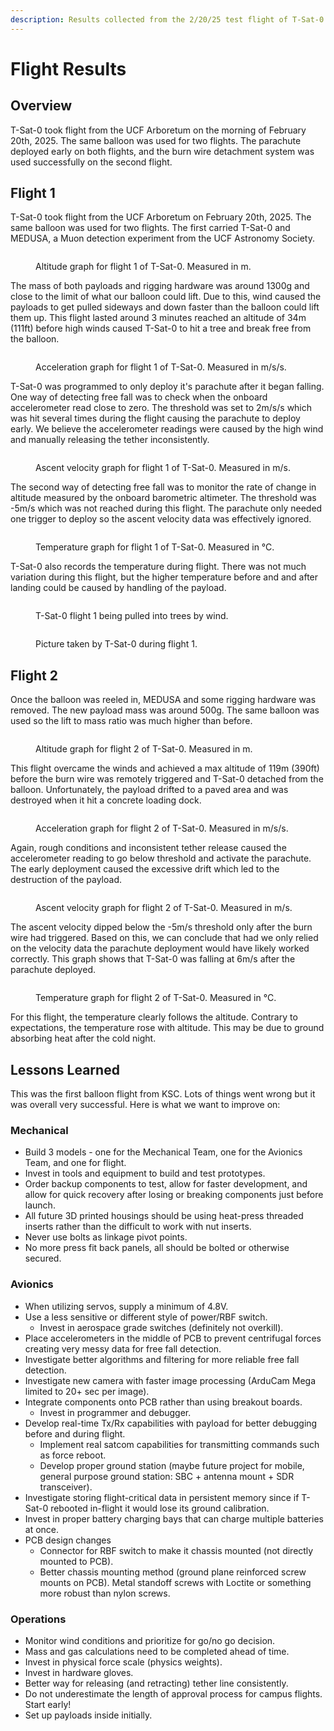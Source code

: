 ```yaml
---
description: Results collected from the 2/20/25 test flight of T-Sat-0.
---
```


# Flight Results

## Overview

T-Sat-0 took flight from the UCF Arboretum on the morning of February 20th, 2025. The same balloon was used for two flights. The parachute deployed early on both flights, and the burn wire detachment system was used successfully on the second flight.

## Flight 1

T-Sat-0 took flight from the UCF Arboretum on February 20th, 2025. The same balloon was used for two flights. The first carried T-Sat-0 and MEDUSA, a Muon detection experiment from the UCF Astronomy Society.

<figure><img src="https://lh7-rt.googleusercontent.com/slidesz/AGV_vUd8SLsFXmzLgcJlfuuGiut_mIRI69Z8u4LFxUNOFM3BSQXa5u0qUmCEFopCLExlolKLiJrCVeXmgi7PlnLI0w26DqenlX8qEG2_hldlO8pG6QfwTnsH5-X3GaucxUq_B4VEyNBq=s2048?key=I-AHlkPXxM43iLi55J0ynzKH" alt=""><figcaption><p>Altitude graph for flight 1 of T-Sat-0. Measured in m.</p></figcaption></figure>

The mass of both payloads and rigging hardware was around 1300g and close to the limit of what our balloon could lift. Due to this, wind caused the payloads to get pulled sideways and down faster than the balloon could lift them up. This flight lasted around 3 minutes reached an altitude of 34m (111ft) before high winds caused T-Sat-0 to hit a tree and break free from the balloon.



<figure><img src="https://lh7-rt.googleusercontent.com/slidesz/AGV_vUfNb0jMQcRnjjtMAz7gDn4MbzYz_UFPgLw37708_IEjYeIwTlUpiw0FGN5dz-Dn1_yv8zlzrH-r1kqk2QUjeBjaSdtgQG3X87SREK8hxRL9wWYVrafA279vKZYUVGxjb6FpdVkY=s2048?key=I-AHlkPXxM43iLi55J0ynzKH" alt=""><figcaption><p>Acceleration graph for flight 1 of T-Sat-0. Measured in m/s/s.</p></figcaption></figure>

T-Sat-0 was programmed to only deploy it's parachute after it began falling. One way of detecting free fall was to check when the onboard accelerometer read close to zero. The threshold was set to 2m/s/s which was hit several times during the flight causing the parachute to deploy early. We believe the accelerometer readings were caused by the high wind and manually releasing the tether inconsistently.

<figure><img src="https://lh7-rt.googleusercontent.com/slidesz/AGV_vUc0msyWgboRk517lZpa-NsT2fnDa-_k48Tf58xRrcNQuL__rvSd2cGo7l0iGjzABnPxkZesIBNEHxjHPNSvBGp4vs_iT6sKZtI8eZ9DdwhPgSrlmmQIZFRUav2TBcTLACKYohiMOg=s2048?key=I-AHlkPXxM43iLi55J0ynzKH" alt=""><figcaption><p>Ascent velocity graph for flight 1 of T-Sat-0. Measured in m/s.</p></figcaption></figure>

The second way of detecting free fall was to monitor the rate of change in altitude measured by the onboard barometric altimeter. The threshold was -5m/s which was not reached during this flight. The parachute only needed one trigger to deploy so the ascent velocity data was effectively ignored.

<figure><img src="https://lh7-rt.googleusercontent.com/slidesz/AGV_vUcyIcMFpVRDDoRx1W7fKilEHbK1fjCfqis_ER5RqrP89tJ2x3dz1Hnrl_r74Z0S5yUojL6T3hPUE-d3mBPDUfsvJoBRZL315772pjf5gL2gy8BSUICiZBJyXi0l2ixFfRr0x1O8lA=s2048?key=I-AHlkPXxM43iLi55J0ynzKH" alt=""><figcaption><p>Temperature graph for flight 1 of T-Sat-0. Measured in °C.</p></figcaption></figure>

T-Sat-0 also records the temperature during flight. There was not much variation during this flight, but the higher temperature before and and after landing could be caused by handling of the payload.

<figure><img src="../../../.gitbook/assets/T-Sat-0_flight1.jpg" alt=""><figcaption><p>T-Sat-0 flight 1 being pulled into trees by wind.</p></figcaption></figure>

<figure><img src="../../../.gitbook/assets/T-Sat-0_flight1_cam.jpg" alt=""><figcaption><p>Picture taken by T-Sat-0 during flight 1.</p></figcaption></figure>

## Flight 2

Once the balloon was reeled in, MEDUSA and some rigging hardware was removed. The new payload mass was around 500g. The same balloon was used so the lift to mass ratio was much higher than before.

<figure><img src="https://lh7-rt.googleusercontent.com/slidesz/AGV_vUfWodbMT1JqUxsnQMSQnKS6pk0wzZwGhYrkb7BXYB6T0l3BafTsA3aB1V8wSH0f2J40z9frrEhidOIG54aGIpjhm2l_rwl29LWWUN2McNRu7Zk2eP7lCMh6ncO-TVxT-yVE2GxUGg=s2048?key=I-AHlkPXxM43iLi55J0ynzKH" alt=""><figcaption><p>Altitude graph for flight 2 of T-Sat-0. Measured in m.</p></figcaption></figure>

This flight overcame the winds and achieved a max altitude of 119m (390ft) before the burn wire was remotely triggered and T-Sat-0 detached from the balloon. Unfortunately, the payload drifted to a paved area and was destroyed when it hit a concrete loading dock.

<figure><img src="../../../.gitbook/assets/image.png" alt=""><figcaption><p>Acceleration graph for flight 2 of T-Sat-0. Measured in m/s/s.</p></figcaption></figure>

Again, rough conditions and inconsistent tether release caused the accelerometer reading to go below threshold and activate the parachute. The early deployment caused the excessive drift which led to the destruction of the payload.

<figure><img src="../../../.gitbook/assets/image (1).png" alt=""><figcaption><p>Ascent velocity graph for flight 2 of T-Sat-0. Measured in m/s.</p></figcaption></figure>

The ascent velocity dipped below the -5m/s threshold only after the burn wire had triggered. Based on this, we can conclude that had we only relied on the velocity data the parachute deployment would have likely worked correctly. This graph shows that T-Sat-0 was falling at 6m/s after the parachute deployed.

<figure><img src="https://lh7-rt.googleusercontent.com/slidesz/AGV_vUcCfmCGDZV34gKFGpOPy-dcEz11UtFObz8CPsWOx9VuqGB_n3SeFiLjMeLdWV6aFBJz6_yyLISZP029EfFMSLc5Wcu9NIX5c49Et3nO_cJty7Sgvx6hv0LADA1xgs6vE7Lc87DkrQ=s2048?key=I-AHlkPXxM43iLi55J0ynzKH" alt=""><figcaption><p>Temperature graph for flight 2 of T-Sat-0. Measured in °C.</p></figcaption></figure>

For this flight, the temperature clearly follows the altitude. Contrary to expectations, the temperature rose with altitude. This may be due to ground absorbing heat after the cold night.

## Lessons Learned

This was the first balloon flight from KSC. Lots of things went wrong but it was overall very successful. Here is what we want to improve on:

### Mechanical

* Build 3 models - one for the Mechanical Team, one for the Avionics Team, and one for flight.
* Invest in tools and equipment to build and test prototypes.
* Order backup components to test, allow for faster development, and allow for quick recovery after losing or breaking components just before launch.
* All future 3D printed housings should be using heat-press threaded inserts rather than the difficult to work with nut inserts.
* Never use bolts as linkage pivot points.
* No more press fit back panels, all should be bolted or otherwise secured.

### Avionics

* When utilizing servos, supply a minimum of 4.8V.
* Use a less sensitive or different style of power/RBF switch.
  * Invest in aerospace grade switches (definitely not overkill).
* Place accelerometers in the middle of PCB to prevent centrifugal forces creating very messy data for free fall detection.
* Investigate better algorithms and filtering for more reliable free fall detection.
* Investigate new camera with faster image processing (ArduCam Mega limited to 20+ sec per image).
* Integrate components onto PCB rather than using breakout boards.
  * Invest in programmer and debugger.
* Develop real-time Tx/Rx capabilities with payload for better debugging before and during flight.
  * Implement real satcom capabilities for transmitting commands such as force reboot.
  * Develop proper ground station (maybe future project for mobile, general purpose ground station: SBC + antenna mount + SDR transceiver).
* Investigate storing flight-critical data in persistent memory since if T-Sat-0 rebooted in-flight it would lose its ground calibration.
* Invest in proper battery charging bays that can charge multiple batteries at once.
* PCB design changes
  * Connector for RBF switch to make it chassis mounted (not directly mounted to PCB).
  * Better chassis mounting method (ground plane reinforced screw mounts on PCB). Metal standoff screws with Loctite or something more robust than nylon screws.

### Operations

* Monitor wind conditions and prioritize for go/no go decision.
* Mass and gas calculations need to be completed ahead of time.
* Invest in physical force scale (physics weights).
* Invest in hardware gloves.
* Better way for releasing (and retracting) tether line consistently.
* Do not underestimate the length of approval process for campus flights. Start early!
* Set up payloads inside initially.



